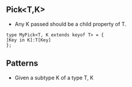 ## Pick<T,K>
- Any K passed should be a child property of T.
```
type MyPick<T, K extends keyof T> = {
[Key in K]:T[Key]
};
```

## Patterns

- Given a subtype K of a type T, K